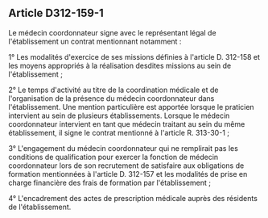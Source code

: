 ## Article D312-159-1

Le médecin coordonnateur signe avec le représentant légal de l'établissement un contrat mentionnant
notamment :

1° Les modalités d'exercice de ses missions définies à l'article D. 312-158 et les moyens appropriés à la
réalisation desdites missions au sein de l'établissement ;


2° Le temps d'activité au titre de la coordination médicale et de l'organisation de la présence du médecin
coordonnateur dans l'établissement. Une mention particulière est apportée lorsque le praticien intervient au
sein de plusieurs établissements. Lorsque le médecin coordonnateur intervient en tant que médecin traitant au
sein du même établissement, il signe le contrat mentionné à l'article R. 313-30-1 ;

3° L'engagement du médecin coordonnateur qui ne remplirait pas les conditions de qualification pour exercer
la fonction de médecin coordonnateur lors de son recrutement de satisfaire aux obligations de formation
mentionnées à l'article D. 312-157 et les modalités de prise en charge financière des frais de formation par
l'établissement ;

4° L'encadrement des actes de prescription médicale auprès des résidents de l'établissement.

